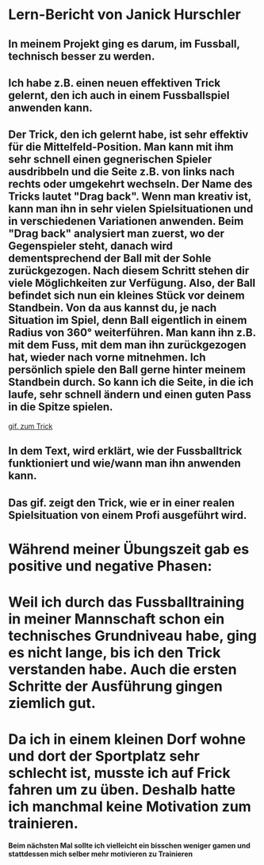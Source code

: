 # Lern-Bericht von Janick Hurschler


## In meinem Projekt ging es darum, im Fussball, technisch besser zu werden.



## Ich habe z.B. einen neuen effektiven Trick gelernt, den ich auch in einem Fussballspiel anwenden kann.



## Der Trick, den ich gelernt habe, ist sehr effektiv für die Mittelfeld-Position. Man kann mit ihm sehr schnell einen gegnerischen Spieler ausdribbeln und die Seite z.B. von links nach rechts oder umgekehrt wechseln. Der Name des Tricks lautet "Drag back". Wenn man kreativ ist, kann man ihn in sehr vielen Spielsituationen und in verschiedenen Variationen anwenden. Beim "Drag back" analysiert man zuerst, wo der Gegenspieler steht, danach wird dementsprechend der Ball mit der Sohle zurückgezogen. Nach diesem Schritt stehen dir viele Möglichkeiten zur Verfügung. Also, der Ball befindet sich nun ein kleines Stück vor deinem Standbein. Von da aus kannst du, je nach Situation im Spiel, denn Ball eigentlich in einem Radius von 360° weiterführen. Man kann ihn z.B. mit dem Fuss, mit dem man ihn zurückgezogen hat, wieder nach vorne mitnehmen. Ich persönlich spiele den Ball gerne hinter meinem Standbein durch. So kann ich die Seite, in die ich laufe, sehr schnell ändern und einen guten Pass in die Spitze spielen.

[gif. zum Trick](https://media0.giphy.com/media/THCsEAPGRH4Q8E5Ni3/giphy.gif?cid=ecf05e47w8th5jcs6ih11tldejm6zvj5xntj1n9fcpmo7gec&rid=giphy.gif&ct=g)


## In dem Text, wird erklärt, wie der Fussballtrick funktioniert und wie/wann man ihn anwenden kann.
## Das gif. zeigt den Trick, wie er in einer realen Spielsituation von einem Profi ausgeführt wird.


# Während meiner Übungszeit gab es positive und negative Phasen:
# Weil ich durch das Fussballtraining in meiner Mannschaft schon ein technisches Grundniveau habe, ging es nicht lange, bis ich den Trick verstanden habe. Auch die ersten Schritte der Ausführung gingen ziemlich gut.

# Da ich in einem kleinen Dorf wohne und dort der Sportplatz sehr schlecht ist, musste ich auf Frick fahren um zu üben. Deshalb hatte ich manchmal keine Motivation zum trainieren.

**Beim nächsten Mal sollte ich vielleicht ein bisschen weniger gamen und stattdessen mich selber mehr motivieren zu Trainieren**
